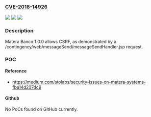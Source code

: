 ### [CVE-2018-14926](https://cve.mitre.org/cgi-bin/cvename.cgi?name=CVE-2018-14926)
![](https://img.shields.io/static/v1?label=Product&message=n%2Fa&color=blue)
![](https://img.shields.io/static/v1?label=Version&message=n%2Fa&color=blue)
![](https://img.shields.io/static/v1?label=Vulnerability&message=n%2Fa&color=brighgreen)

### Description

Matera Banco 1.0.0 allows CSRF, as demonstrated by a /contingency/web/messageSend/messageSendHandler.jsp request.

### POC

#### Reference
- https://medium.com/stolabs/security-issues-on-matera-systems-fba14d207dc9

#### Github
No PoCs found on GitHub currently.

